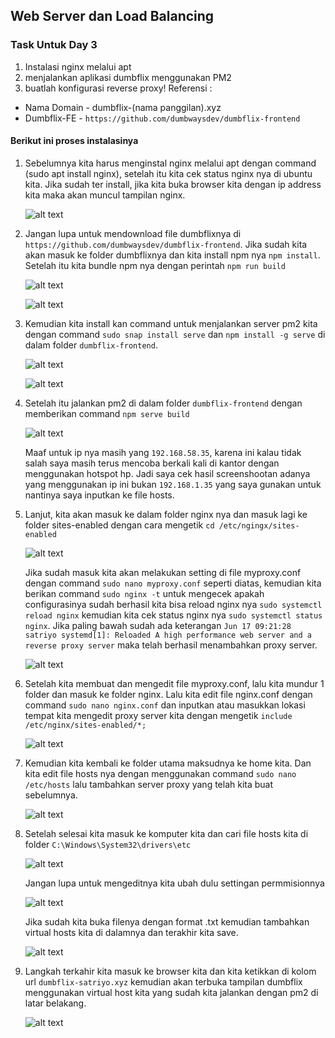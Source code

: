 ## Web Server dan Load Balancing

### Task Untuk Day 3 
1. Instalasi nginx melalui apt
2. menjalankan aplikasi dumbflix menggunakan PM2
3. buatlah konfigurasi reverse proxy!
Referensi :
- Nama Domain - dumbflix-(nama panggilan).xyz
- Dumbflix-FE - ```https://github.com/dumbwaysdev/dumbflix-frontend```

#### Berikut ini proses instalasinya
1. Sebelumnya kita harus menginstal nginx melalui apt dengan command (sudo apt install nginx), setelah itu kita cek status nginx nya di ubuntu kita.
   Jika sudah ter install, jika kita buka browser kita dengan ip address kita maka akan muncul tampilan nginx.

   ![alt text](https://github.com/MuhSatriyo/devops17-dumbways--Muhammad-Satriyo-Yuwono-/blob/main/Second%20Week/Image/S1.png?raw=true)

2. Jangan lupa untuk mendownload file dumbflixnya di ```https://github.com/dumbwaysdev/dumbflix-frontend```. Jika sudah kita akan masuk ke folder dumbflixnya dan kita install npm nya ```npm install```. Setelah itu kita bundle npm nya dengan perintah ```npm run build```

   ![alt text](https://github.com/MuhSatriyo/devops17-dumbways--Muhammad-Satriyo-Yuwono-/blob/main/Second%20Week/Image/S3.png?raw=true)

   ![alt text](https://github.com/MuhSatriyo/devops17-dumbways--Muhammad-Satriyo-Yuwono-/blob/main/Second%20Week/Image/S4.png?raw=true)

3. Kemudian kita install kan command untuk menjalankan server pm2 kita dengan command ```sudo snap install serve``` dan ```npm install -g serve``` di dalam folder ```dumbflix-frontend```.

   ![alt text](https://github.com/MuhSatriyo/devops17-dumbways--Muhammad-Satriyo-Yuwono-/blob/main/Second%20Week/Image/S5.png?raw=true)

   ![alt text](https://github.com/MuhSatriyo/devops17-dumbways--Muhammad-Satriyo-Yuwono-/blob/main/Second%20Week/Image/S6.png?raw=true)
   
4. Setelah itu jalankan pm2 di dalam folder ```dumbflix-frontend``` dengan memberikan command ```npm serve build```

   ![alt text](https://github.com/MuhSatriyo/devops17-dumbways--Muhammad-Satriyo-Yuwono-/blob/main/Second%20Week/Image/S8.png?raw=true)

   Maaf untuk ip nya masih yang ```192.168.58.35```, karena ini kalau tidak salah saya masih terus mencoba berkali kali di kantor dengan menggunakan hotspot hp. Jadi saya cek hasil screenshootan adanya yang menggunakan ip ini bukan ```192.168.1.35``` yang saya gunakan untuk nantinya saya inputkan ke file hosts.

5. Lanjut, kita akan masuk ke dalam folder nginx nya dan masuk lagi ke folder sites-enabled dengan cara mengetik ```cd /etc/ngingx/sites-enabled```

   ![alt text](https://github.com/MuhSatriyo/devops17-dumbways--Muhammad-Satriyo-Yuwono-/blob/main/Second%20Week/Image/S16.png?raw=true)

   Jika sudah masuk kita akan melakukan setting di file myproxy.conf dengan command ```sudo nano myproxy.conf``` seperti diatas, kemudian kita berikan command ```sudo nginx -t``` untuk mengecek apakah configurasinya sudah berhasil kita bisa reload nginx nya ```sudo systemctl reload nginx``` kemudian kita cek status nginx nya ```sudo systemctl status nginx```. Jika paling bawah sudah ada keterangan ```Jun 17 09:21:28 satriyo systemd[1]: Reloaded A high performance web server and a reverse proxy server``` maka telah berhasil menambahkan proxy server.

   ![alt text](https://github.com/MuhSatriyo/devops17-dumbways--Muhammad-Satriyo-Yuwono-/blob/main/Second%20Week/Image/S17.png?raw=true)

6. Setelah kita membuat dan mengedit file myproxy.conf, lalu kita mundur 1 folder dan masuk ke folder nginx. Lalu kita edit file nginx.conf dengan command ```sudo nano nginx.conf``` dan inputkan atau masukkan lokasi tempat kita mengedit proxy server kita dengan mengetik ```include /etc/nginx/sites-enabled/*;```

   ![alt text](https://github.com/MuhSatriyo/devops17-dumbways--Muhammad-Satriyo-Yuwono-/blob/main/Second%20Week/Image/S10.png?raw=true)
   
8. Kemudian kita kembali ke folder utama maksudnya ke home kita. Dan kita edit file hosts nya dengan menggunakan command ```sudo nano /etc/hosts``` lalu tambahkan server proxy yang telah kita buat sebelumnya.

   ![alt text](https://github.com/MuhSatriyo/devops17-dumbways--Muhammad-Satriyo-Yuwono-/blob/main/Second%20Week/Image/S11.png?raw=true)

9. Setelah selesai kita masuk ke komputer kita dan cari file hosts kita di folder ```C:\Windows\System32\drivers\etc```

   ![alt text](https://github.com/MuhSatriyo/devops17-dumbways--Muhammad-Satriyo-Yuwono-/blob/main/Second%20Week/Image/S13.png?raw=true)

   Jangan lupa untuk mengeditnya kita ubah dulu settingan permmisionnya

   ![alt text](https://github.com/MuhSatriyo/devops17-dumbways--Muhammad-Satriyo-Yuwono-/blob/main/Second%20Week/Image/S14.png?raw=true)

   Jika sudah kita buka filenya dengan format .txt kemudian tambahkan virtual hosts kita di dalamnya dan terakhir kita save.

   ![alt text](https://github.com/MuhSatriyo/devops17-dumbways--Muhammad-Satriyo-Yuwono-/blob/main/Second%20Week/Image/S12.png?raw=true)

10. Langkah terkahir kita masuk ke browser kita dan kita ketikkan di kolom url ```dumbflix-satriyo.xyz``` kemudian akan terbuka tampilan dumbflix menggunakan virtual host kita yang sudah kita jalankan dengan pm2 di latar belakang.

    ![alt text](https://github.com/MuhSatriyo/devops17-dumbways--Muhammad-Satriyo-Yuwono-/blob/main/Second%20Week/Image/S15.png?raw=true)
